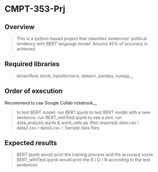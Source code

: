 # CMPT-353-Prj

## Overview
> This is a python-based project that classifies sentences' political tendency with BERT language model. Around 45% of accuracy is achieved. 

## Required libraries
> tensorflow, torch, transformers, sklearn, pandas, numpy__

## Order of execution
Recommend to use Google Collab notebook__

> to test BERT model: run BERT.ipynb 
> to test BERT model with a new sentence: run BERT_withTest.ipynb
> to see a plot: run data_analysis.ipynb & word_ratio.py (Not required)
> data.csv / data2.csv / data3.csv :: Sample data files

## Expected results
> BERT.ipynb would print the training process and the accuracy score
> BERT_withTest.ipynb would print the R / D / N according to the test sentences

